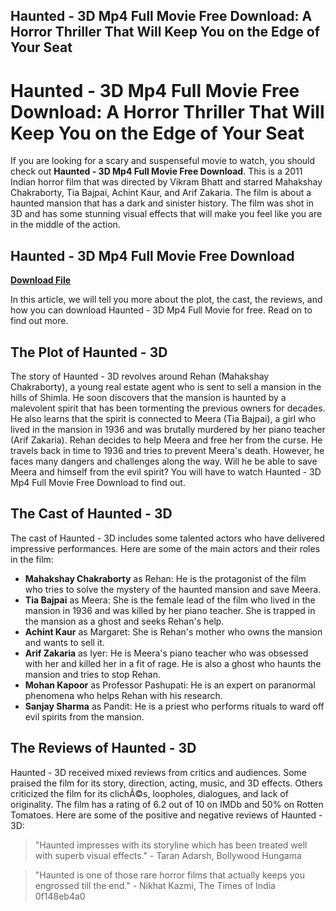 ## Haunted - 3D Mp4 Full Movie Free Download: A Horror Thriller That Will Keep You on the Edge of Your Seat

  
# Haunted - 3D Mp4 Full Movie Free Download: A Horror Thriller That Will Keep You on the Edge of Your Seat
 
If you are looking for a scary and suspenseful movie to watch, you should check out **Haunted - 3D Mp4 Full Movie Free Download**. This is a 2011 Indian horror film that was directed by Vikram Bhatt and starred Mahakshay Chakraborty, Tia Bajpai, Achint Kaur, and Arif Zakaria. The film is about a haunted mansion that has a dark and sinister history. The film was shot in 3D and has some stunning visual effects that will make you feel like you are in the middle of the action.
 
## Haunted - 3D Mp4 Full Movie Free Download


[**Download File**](https://www.google.com/url?q=https%3A%2F%2Ftiurll.com%2F2tKh07&sa=D&sntz=1&usg=AOvVaw3I432GzSEofmatTEFnf9o2)

 
In this article, we will tell you more about the plot, the cast, the reviews, and how you can download Haunted - 3D Mp4 Full Movie for free. Read on to find out more.
 
## The Plot of Haunted - 3D
 
The story of Haunted - 3D revolves around Rehan (Mahakshay Chakraborty), a young real estate agent who is sent to sell a mansion in the hills of Shimla. He soon discovers that the mansion is haunted by a malevolent spirit that has been tormenting the previous owners for decades. He also learns that the spirit is connected to Meera (Tia Bajpai), a girl who lived in the mansion in 1936 and was brutally murdered by her piano teacher (Arif Zakaria). Rehan decides to help Meera and free her from the curse. He travels back in time to 1936 and tries to prevent Meera's death. However, he faces many dangers and challenges along the way. Will he be able to save Meera and himself from the evil spirit? You will have to watch Haunted - 3D Mp4 Full Movie Free Download to find out.
 
## The Cast of Haunted - 3D
 
The cast of Haunted - 3D includes some talented actors who have delivered impressive performances. Here are some of the main actors and their roles in the film:
 
- **Mahakshay Chakraborty** as Rehan: He is the protagonist of the film who tries to solve the mystery of the haunted mansion and save Meera.
- **Tia Bajpai** as Meera: She is the female lead of the film who lived in the mansion in 1936 and was killed by her piano teacher. She is trapped in the mansion as a ghost and seeks Rehan's help.
- **Achint Kaur** as Margaret: She is Rehan's mother who owns the mansion and wants to sell it.
- **Arif Zakaria** as Iyer: He is Meera's piano teacher who was obsessed with her and killed her in a fit of rage. He is also a ghost who haunts the mansion and tries to stop Rehan.
- **Mohan Kapoor** as Professor Pashupati: He is an expert on paranormal phenomena who helps Rehan with his research.
- **Sanjay Sharma** as Pandit: He is a priest who performs rituals to ward off evil spirits from the mansion.

## The Reviews of Haunted - 3D
 
Haunted - 3D received mixed reviews from critics and audiences. Some praised the film for its story, direction, acting, music, and 3D effects. Others criticized the film for its clichÃ©s, loopholes, dialogues, and lack of originality. The film has a rating of 6.2 out of 10 on IMDb and 50% on Rotten Tomatoes. Here are some of the positive and negative reviews of Haunted - 3D:

> "Haunted impresses with its storyline which has been treated well with superb visual effects." - Taran Adarsh, Bollywood Hungama

> "Haunted is one of those rare horror films that actually keeps you engrossed till the end." - Nikhat Kazmi, The Times of India
>  0f148eb4a0

>
